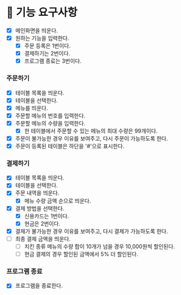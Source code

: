 # 🚀 기능 요구사항

- [X] 메인화면을 띄운다.
- [X] 원하는 기능을 입력한다.
    - [X] 주문 등록은 1번이다.
    - [X] 결제하기는 2번이다.
    - [X] 프로그램 종료는 3번이다.

### 주문하기
- [X] 테이블 목록을 띄운다.
- [X] 테이블을 선택한다.
- [X] 메뉴를 띄운다.
- [X] 주문할 메뉴의 번호를 입력한다.
- [X] 주문할 메뉴의 수량을 입력한다.
    - [X] 한 테이블에서 주문할 수 있는 메뉴의 최대 수량은 99개이다.
- [X] 주문이 불가능한 경우 이유를 보여주고, 다시 주문이 가능하도록 한다.
- [X] 주문이 등록된 테이블은 하단을 '#'으로 표시한다.

### 결제하기
- [X] 테이블 목록을 띄운다.
- [X] 테이블을 선택한다.
- [X] 주문 내역을 띄운다.
    - [X] 메뉴 수량 금액 순으로 띄운다.
- [X] 결제 방법을 선택한다.
    - [X] 신용카드는 1번이다.
    - [X] 현금은 2번이다.
- [X] 결제가 불가능한 경우 이유를 보여주고, 다시 결제가 가능하도록 한다.
- [ ] 최종 결제 금액을 띄운다.
    - [ ] 치킨 종류 메뉴의 수량 합이 10개가 넘을 경우 10,000원씩 할인된다.
    - [ ] 현금 결제의 경우 할인된 금액에서 5% 더 할인된다.

### 프로그램 종료
- [X] 프로그램을 종료한다.